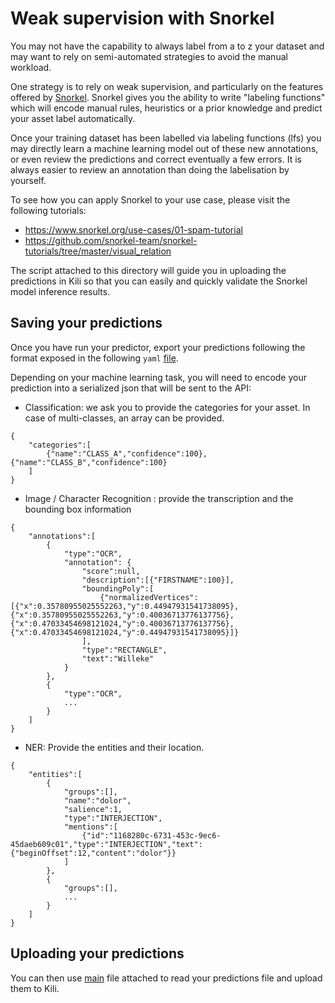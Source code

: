 # Weak supervision with Snorkel

You may not have the capability to always label from a to z your dataset and may want to rely on semi-automated strategies to avoid the manual workload.

One strategy is to rely on weak supervision, and particularly on the features offered by [Snorkel](https://www.snorkel.org). Snorkel gives you the ability to write "labeling functions" which will encode manual rules, heuristics or a prior knowledge and predict your asset label automatically.

Once your training dataset has been labelled via labeling functions (lfs) you may directly learn a machine learning model out of these new annotations, or even review the predictions and correct eventually a few errors. It is always easier to review an annotation than doing the labelisation by yourself.

To see how you can apply Snorkel to your use case, please visit the following tutorials:

* https://www.snorkel.org/use-cases/01-spam-tutorial
* https://github.com/snorkel-team/snorkel-tutorials/tree/master/visual_relation

The script attached to this directory will guide you in uploading the predictions in Kili so that you can easily and quickly validate the Snorkel model inference results.

## Saving your predictions

Once you have run your predictor, export your predictions following the format exposed in the following `yaml` [file](../conf/new_predictions.yml).

Depending on your machine learning task, you will need to encode your prediction into a serialized json that will be sent to the API:

* Classification: we ask you to provide the categories for your asset. In case of multi-classes, an array can be provided.

```
{
    "categories":[
        {"name":"CLASS_A","confidence":100},{"name":"CLASS_B","confidence":100}
    ]
}
```

* Image / Character Recognition : provide the transcription and the bounding box information

```
{
    "annotations":[
        {
            "type":"OCR", 
            "annotation": {
                "score":null,
                "description":[{"FIRSTNAME":100}],
                "boundingPoly":[
                    {"normalizedVertices":[{"x":0.35780955025552263,"y":0.44947931541738095},{"x":0.35780955025552263,"y":0.40036713776137756},{"x":0.47033454698121024,"y":0.40036713776137756},{"x":0.47033454698121024,"y":0.44947931541738095}]}
                ],
                "type":"RECTANGLE",
                "text":"Willeke"
            }
        },
        {
            "type":"OCR",
            ...
        }
    ]
}
```


* NER: Provide the entities and their location.

```
{
    "entities":[
        {
            "groups":[],
            "name":"dolor",
            "salience":1,
            "type":"INTERJECTION",
            "mentions":[
                {"id":"1168280c-6731-453c-9ec6-45daeb609c01","type":"INTERJECTION","text":{"beginOffset":12,"content":"dolor"}}
            ]
        },
        {
            "groups":[],
            ...
        }
    ]
}
```

## Uploading your predictions

You can then use [main](./main.py) file attached to read your predictions file and upload them to Kili.